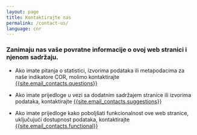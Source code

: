 ```yaml
---
layout: page
title: Kontaktirajte nas
permalink: /contact-us/
language: cnr
---
```

### Zanimaju nas vaše povratne informacije o ovoj web stranici i njenom sadržaju.


- Ako imate pitanja o statistici, izvorima podataka ili metapodacima za naše indikatore COR, molimo kontaktirajte [{{site.email_contacts.questions}}](mailto:{{site.email_contacts.questions}})

- Ako imate prijedloge u vezi sa dodatnim sadržajem stranice ili izvorima podataka, kontaktirajte [{{site.email_contacts.suggestions}}](mailto:{{site.email_contacts.suggestions}})

- Ako imate prijedloge kako poboljšati funkcionalnost ove web stranice, uključujući dostupnost podataka, kontaktirajte [{{site.email_contacts.functional}}](mailto:{{site.email_contacts.functional}})